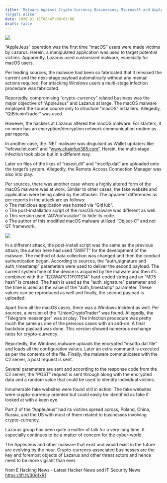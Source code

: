```yaml
---
title: 'Malware Against Crypto-Currency Businesses; Microsoft and Apple are
Targets Alike'
date: 2020-01-11T08:47:00+01:00
draft: false
---
```


[![](https://1.bp.blogspot.com/-R6xbS4MYRrs/Xhic_6wllPI/AAAAAAAAJmw/56Mz5s8Umrg1ACGBkPbdzAMaXRJvjjbBACLcBGAsYHQ/s640/93.jpg)](https://1.bp.blogspot.com/-R6xbS4MYRrs/Xhic_6wllPI/AAAAAAAAJmw/56Mz5s8Umrg1ACGBkPbdzAMaXRJvjjbBACLcBGAsYHQ/s1600/93.jpg)

  
“AppleJeus” operation was the first time “macOS” users were made victims by Lazarus. Herein, a manipulated application was used to target potential victims. Apparently, Lazarus used customized malware, especially for macOS users.  
  
Per leading sources, the malware had been so fabricated that it released the current and the next-stage payload automatically without any manual actions required. For attacking Windows users a multi-stage infection procedure was fabricated.  
  
Reportedly, compromising “crypto-currency” related business was the major objective of “AppleJeus” and Lazarus at large. The macOS malware employed the source course only to structure “macOS” installers. Allegedly, “QtBitcoinTrader” was used.  
  
However, the hackers at Lazarus altered the macOS malware. For starters, it no more has an encryption/decryption network communication routine as per reports.  
  
In another case, the .NET malware was disguised as Wallet updaters like “wfcwallet.com” and “www.chainfun365.com”. Herein, the multi-stage infection took place but in a different way.  
  
Later on files of the likes of “rasext,dll” and “msctfp.dat” are uploaded onto the target’s system. Allegedly, the Remote Access Connection Manager was also into play.  
  
Per sources, there was another case where a highly altered form of the macOS malware was at work. Similar to other cases, the fake website and application were being called by the attacker. The apparent differences as per reports in the attack are as follows:  
o The malicious application was hosted via “GitHub”.  
o The post-installation script of the macOS malware was different as well.  
o This version used “ADVobfuscator” to hide its code.  
o The author of this modified macOS malware utilized “Object-C” and not QT framework.  
  

[![](https://1.bp.blogspot.com/-kkWjUByPaJI/XhidFh24fqI/AAAAAAAAJm0/cNwh5ks6SJw93QxBUuruGCBznf7O7H9wwCLcBGAsYHQ/s640/99.jpg)](https://1.bp.blogspot.com/-kkWjUByPaJI/XhidFh24fqI/AAAAAAAAJm0/cNwh5ks6SJw93QxBUuruGCBznf7O7H9wwCLcBGAsYHQ/s1600/99.jpg)

  
In a different attack, the post-install script was the same as the previous attack; the author here had used “SWIFT” for the development of the malware. The method of data collection was changed and then the conduct authentication began. According to sources, the “auth\_signature and auth\_timestamp” parameters were used to deliver the second payload. The current system time of the device is acquired by the malware and then it’s combined with the “12GWAPCT1F011S14” hard-coded string and an “MD5 hash” is created. The hash is used as the “auth\_signature” parameter and the time is used as the value of the “auth\_timestamp” parameter. These values can be reproduced as well and finally, the second payload is uploaded.  
  
Apart from all the macOS cases, there was a Windows incident as well. Per sources, a version of the “UnionCryptoTrader” was found. Allegedly, the “Telegram messenger” was at play. The infection procedure was pretty much the same as one of the previous cases with an add-on. A final backdoor payload was done. This version showed numerous exchange rates for crypto-currency.  
  
Reportedly, the Windows malware uploads the encrypted “msctfp.dat file” and loads all the configuration values. Later an extra command is executed as per the contents of the file. Finally, the malware communicates with the C2 server, a post request is sent.  
  
Several parameters are sent and according to the response code from the C2 server, the “POST” request is sent through along with the encrypted data and a random value that could be used to identify individual victims.  
  
Innumerable fake websites were found still in action. The fake websites were crypto-currency oriented but could easily be identified as fake if looked at with a keen eye.  
  
Part 2 of the “AppleJeus” had its victims spread across, Poland, China, Russia, and the US with most of them related to businesses involving crypto-currency.  
  
Lazarus group has been quite a matter of talk for a very long time. It especially continues to be a matter of concern for the cyber-world.  
  
The AppleJeus and other malware that exist and would exist in the future are evolving by the hour. Crypto-currency associated businesses are the key and foremost objects of Lazarus and other threat actors and hence need to be more vigilant than ever.  
  

  

  
  
from E Hacking News - Latest Hacker News and IT Security News https://ift.tt/30gfxR1